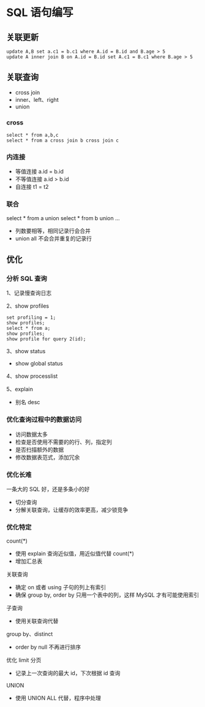 # SQL 语句编写

## 关联更新

```
update A,B set a.c1 = b.c1 where A.id = B.id and B.age > 5
update A inner join B on A.id = B.id set A.c1 = B.c1 where B.age > 5
```

## 关联查询

- cross join
- inner、left、right
- union

### cross

```
select * from a,b,c
select * from a cross join b cross join c
```

### 内连接

- 等值连接 a.id = b.id
- 不等值连接 a.id > b.id
- 自连接 t1 = t2

### 联合

select \* from a union select \* from b union ...

- 列数要相等，相同记录行会合并
- union all 不会合并重复的记录行

## 优化

### 分析 SQL 查询

1、记录慢查询日志

2、show profiles

```
set profiling = 1;
show profiles;
select * from a;
show profiles;
show profile for query 2(id);
```

3、show status

- show global status

4、show processlist

5、explain

- 别名 desc

### 优化查询过程中的数据访问

- 访问数据太多
- 检查是否使用不需要的的行、列，指定列
- 是否扫描额外的数据
- 修改数据表范式，添加冗余

### 优化长难

一条大的 SQL 好，还是多条小的好

- 切分查询
- 分解关联查询，让缓存的效率更高，减少锁竞争

### 优化特定

count(\*)

- 使用 explain 查询近似值，用近似值代替 count(\*)
- 增加汇总表

关联查询

- 确定 on 或者 using 子句的列上有索引
- 确保 group by, order by 只用一个表中的列，这样 MySQL 才有可能使用索引

子查询

- 使用关联查询代替

group by、distinct

- order by null 不再进行排序

优化 limit 分页

- 记录上一次查询的最大 id，下次根据 id 查询

UNION

- 使用 UNION ALL 代替，程序中处理
